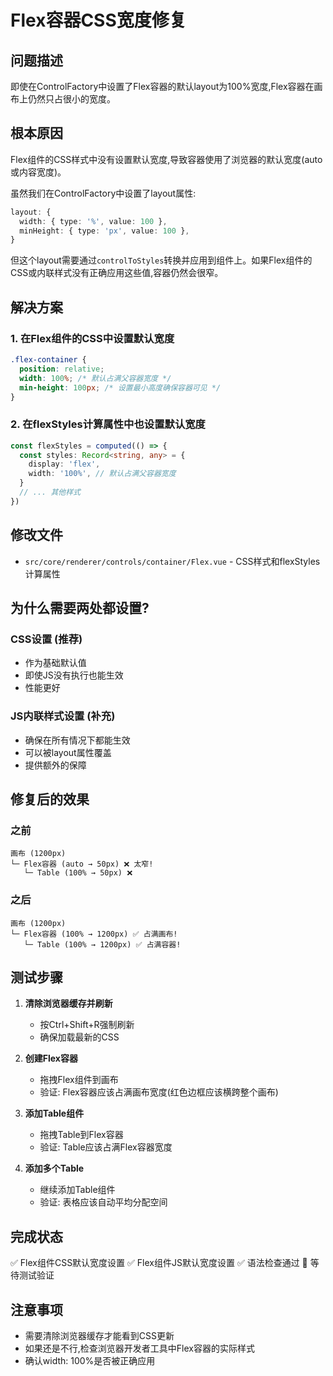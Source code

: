 # Flex容器CSS宽度修复

## 问题描述

即使在ControlFactory中设置了Flex容器的默认layout为100%宽度,Flex容器在画布上仍然只占很小的宽度。

## 根本原因

Flex组件的CSS样式中没有设置默认宽度,导致容器使用了浏览器的默认宽度(auto或内容宽度)。

虽然我们在ControlFactory中设置了layout属性:

```typescript
layout: {
  width: { type: '%', value: 100 },
  minHeight: { type: 'px', value: 100 },
}
```

但这个layout需要通过`controlToStyles`转换并应用到组件上。如果Flex组件的CSS或内联样式没有正确应用这些值,容器仍然会很窄。

## 解决方案

### 1. 在Flex组件的CSS中设置默认宽度

```css
.flex-container {
  position: relative;
  width: 100%; /* 默认占满父容器宽度 */
  min-height: 100px; /* 设置最小高度确保容器可见 */
}
```

### 2. 在flexStyles计算属性中也设置默认宽度

```typescript
const flexStyles = computed(() => {
  const styles: Record<string, any> = {
    display: 'flex',
    width: '100%', // 默认占满父容器宽度
  }
  // ... 其他样式
})
```

## 修改文件

- `src/core/renderer/controls/container/Flex.vue` - CSS样式和flexStyles计算属性

## 为什么需要两处都设置?

### CSS设置 (推荐)

- 作为基础默认值
- 即使JS没有执行也能生效
- 性能更好

### JS内联样式设置 (补充)

- 确保在所有情况下都能生效
- 可以被layout属性覆盖
- 提供额外的保障

## 修复后的效果

### 之前

```
画布 (1200px)
└─ Flex容器 (auto → 50px) ❌ 太窄!
   └─ Table (100% → 50px) ❌
```

### 之后

```
画布 (1200px)
└─ Flex容器 (100% → 1200px) ✅ 占满画布!
   └─ Table (100% → 1200px) ✅ 占满容器!
```

## 测试步骤

1. **清除浏览器缓存并刷新**

   - 按Ctrl+Shift+R强制刷新
   - 确保加载最新的CSS

2. **创建Flex容器**

   - 拖拽Flex组件到画布
   - 验证: Flex容器应该占满画布宽度(红色边框应该横跨整个画布)

3. **添加Table组件**

   - 拖拽Table到Flex容器
   - 验证: Table应该占满Flex容器宽度

4. **添加多个Table**
   - 继续添加Table组件
   - 验证: 表格应该自动平均分配空间

## 完成状态

✅ Flex组件CSS默认宽度设置
✅ Flex组件JS默认宽度设置
✅ 语法检查通过
🔄 等待测试验证

## 注意事项

- 需要清除浏览器缓存才能看到CSS更新
- 如果还是不行,检查浏览器开发者工具中Flex容器的实际样式
- 确认width: 100%是否被正确应用
